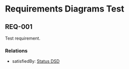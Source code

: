 # Requirements Diagrams Test

## REQ-001
Test requirement.

### Relations
* satisfiedBy: [Status DSD](DesignSpecifications/Status.md)

